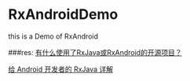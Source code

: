 # RxAndroidDemo

this is a Demo of RxAndroid

###res:
[有什么使用了RxJava或RxAndroid的开源项目？](https://www.zhihu.com/question/35511144)

[给 Android 开发者的 RxJava 详解](http://gank.io/post/560e15be2dca930e00da1083#toc_1)


